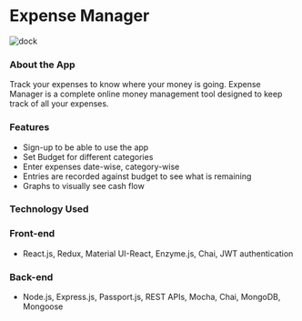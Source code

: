 
# Expense Manager
 

![dock](expense-manager.png)

### About the App

Track your expenses to know where your money is going. 
Expense Manager is a complete online money management tool designed to keep track of all your expenses.


### Features

- Sign-up to be able to use the app
- Set Budget for different categories
- Enter expenses date-wise, category-wise
- Entries are recorded against budget to see what is remaining
- Graphs to visually see cash flow

### Technology Used

### Front-end
- React.js, Redux, Material UI-React, Enzyme.js, Chai, JWT authentication

### Back-end
- Node.js, Express.js, Passport.js, REST APIs, Mocha, Chai, MongoDB, Mongoose

